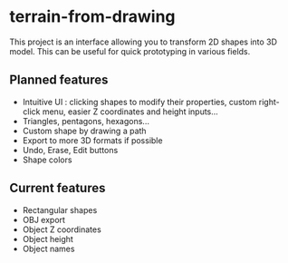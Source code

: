 # terrain-from-drawing

This project is an interface allowing you to transform 2D shapes into 3D model. This can be useful for quick prototyping in various fields.

## Planned features

- Intuitive UI : clicking shapes to modify their properties, custom right-click menu, easier Z coordinates and height inputs...
- Triangles, pentagons, hexagons...
- Custom shape by drawing a path
- Export to more 3D formats if possible
- Undo, Erase, Edit buttons
- Shape colors

## Current features

- Rectangular shapes
- OBJ export
- Object Z coordinates
- Object height
- Object names
